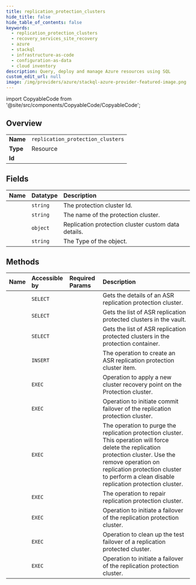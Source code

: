```yaml
---
title: replication_protection_clusters
hide_title: false
hide_table_of_contents: false
keywords:
  - replication_protection_clusters
  - recovery_services_site_recovery
  - azure    
  - stackql
  - infrastructure-as-code
  - configuration-as-data
  - cloud inventory
description: Query, deploy and manage Azure resources using SQL
custom_edit_url: null
image: /img/providers/azure/stackql-azure-provider-featured-image.png
---
```


import CopyableCode from '@site/src/components/CopyableCode/CopyableCode';




## Overview
<table><tbody>
<tr><td><b>Name</b></td><td><code>replication_protection_clusters</code></td></tr>
<tr><td><b>Type</b></td><td>Resource</td></tr>
<tr><td><b>Id</b></td><td><CopyableCode code="azure.recovery_services_site_recovery.replication_protection_clusters" /></td></tr>
</tbody></table>

## Fields
| Name | Datatype | Description |
|:-----|:---------|:------------|
| <CopyableCode code="id" /> | `string` | The protection cluster Id. |
| <CopyableCode code="name" /> | `string` | The name of the protection cluster. |
| <CopyableCode code="properties" /> | `object` | Replication protection cluster custom data details. |
| <CopyableCode code="type" /> | `string` | The Type of the object. |
## Methods
| Name | Accessible by | Required Params | Description |
|:-----|:--------------|:----------------|:------------|
| <CopyableCode code="get" /> | `SELECT` | <CopyableCode code="api-version, fabricName, protectionContainerName, replicationProtectionClusterName, resourceGroupName, resourceName, subscriptionId" /> | Gets the details of an ASR replication protection cluster. |
| <CopyableCode code="list" /> | `SELECT` | <CopyableCode code="api-version, resourceGroupName, resourceName, subscriptionId" /> | Gets the list of ASR replication protected clusters in the vault. |
| <CopyableCode code="list_by_replication_protection_containers" /> | `SELECT` | <CopyableCode code="api-version, fabricName, protectionContainerName, resourceGroupName, resourceName, subscriptionId" /> | Gets the list of ASR replication protected clusters in the protection container. |
| <CopyableCode code="create" /> | `INSERT` | <CopyableCode code="api-version, fabricName, protectionContainerName, replicationProtectionClusterName, resourceGroupName, resourceName, subscriptionId" /> | The operation to create an ASR replication protection cluster item. |
| <CopyableCode code="apply_recovery_point" /> | `EXEC` | <CopyableCode code="api-version, fabricName, protectionContainerName, replicationProtectionClusterName, resourceGroupName, resourceName, subscriptionId, data__properties" /> | Operation to apply a new cluster recovery point on the Protection cluster. |
| <CopyableCode code="failover_commit" /> | `EXEC` | <CopyableCode code="api-version, fabricName, protectionContainerName, replicationProtectionClusterName, resourceGroupName, resourceName, subscriptionId" /> | Operation to initiate commit failover of the replication protection cluster. |
| <CopyableCode code="purge" /> | `EXEC` | <CopyableCode code="api-version, fabricName, protectionContainerName, replicationProtectionClusterName, resourceGroupName, resourceName, subscriptionId" /> | The operation to purge the replication protection cluster. This operation will force delete the replication protection cluster. Use the remove operation on replication protection cluster to perform a clean disable replication protection cluster. |
| <CopyableCode code="repair_replication" /> | `EXEC` | <CopyableCode code="api-version, fabricName, protectionContainerName, replicationProtectionClusterName, resourceGroupName, resourceName, subscriptionId" /> | The operation to repair replication protection cluster. |
| <CopyableCode code="test_failover" /> | `EXEC` | <CopyableCode code="api-version, fabricName, protectionContainerName, replicationProtectionClusterName, resourceGroupName, resourceName, subscriptionId, data__properties" /> | Operation to initiate a failover of the replication protection cluster. |
| <CopyableCode code="test_failover_cleanup" /> | `EXEC` | <CopyableCode code="api-version, fabricName, protectionContainerName, replicationProtectionClusterName, resourceGroupName, resourceName, subscriptionId, data__properties" /> | Operation to clean up the test failover of a replication protected cluster. |
| <CopyableCode code="unplanned_failover" /> | `EXEC` | <CopyableCode code="api-version, fabricName, protectionContainerName, replicationProtectionClusterName, resourceGroupName, resourceName, subscriptionId, data__properties" /> | Operation to initiate a failover of the replication protection cluster. |
